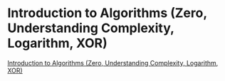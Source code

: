 # Introduction to Algorithms (Zero, Understanding Complexity, Logarithm, XOR)
[Introduction to Algorithms (Zero, Understanding Complexity, Logarithm, XOR)](https://aiwithcloud.com/2022/09/15/introduction_to_algorithms_zero_understanding_complexity_logarithm_xor/)